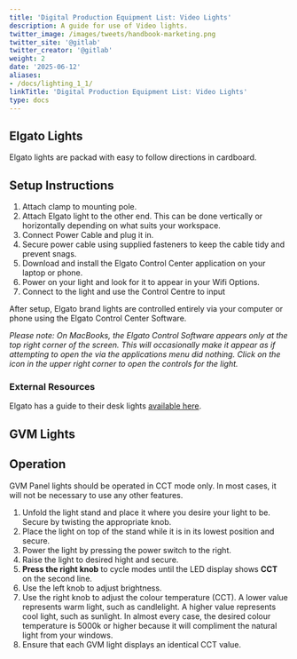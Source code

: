 ```yaml
---
title: 'Digital Production Equipment List: Video Lights'
description: A guide for use of Video lights.
twitter_image: /images/tweets/handbook-marketing.png
twitter_site: '@gitlab'
twitter_creator: '@gitlab'
weight: 2
date: '2025-06-12'
aliases:
- /docs/lighting_1_1/
linkTitle: 'Digital Production Equipment List: Video Lights'
type: docs
---
```


## Elgato Lights

Elgato lights are packad with easy to follow directions in cardboard.

## Setup Instructions

1. Attach clamp to mounting pole.
1. Attach Elgato light to the other end. This can be done vertically or horizontally depending on what suits your workspace.
1. Connect Power Cable and plug it in.
1. Secure power cable using supplied fasteners to keep the cable tidy and prevent snags.
1. Download and install the Elgato Control Center application on your laptop or phone.
1. Power on your light and look for it to appear in your Wifi Options.
1. Connect to the light and use the Control Centre to input

After setup, Elgato brand lights are controlled entirely via your computer or phone using the Elgato Control Center Software.

*Please note: On MacBooks, the Elgato Control Software appears only at the top right corner of the screen. This will occasionally make it appear as if attempting to open the via the applications menu did nothing. Click on the icon in the upper right corner to open the controls for the light.*

### External Resources

Elgato has a guide to their desk lights [available here](https://help.elgato.com/hc/en-us/articles/360028244011-Key-Light-Quick-Start-Guide).

## GVM Lights

## Operation

GVM Panel lights should be operated in CCT mode only. In most cases, it will not be necessary to use any other features.

1. Unfold the light stand and place it where you desire your light to be. Secure by twisting the appropriate knob.
1. Place the light on top of the stand while it is in its lowest position and secure.
1. Power the light by pressing the power switch to the right.
1. Raise the light to desired hight and secure.
1. **Press the right knob** to cycle modes until the LED display shows **CCT** on the second line.
1. Use the left knob to adjust brightness.
1. Use the right knob to adjust the colour temperature (CCT). A lower value represents warm light, such as candlelight. A higher value represents cool light, such as sunlight. In almost every case, the desired colour temperature is 5000k or higher because it will compliment the natural light from your windows.
1. Ensure that each GVM light displays an identical CCT value.
